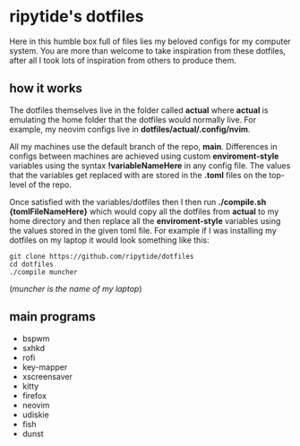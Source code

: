 # ripytide's dotfiles
Here in this humble box full of files lies my beloved configs for my computer system.
You are more than welcome to take inspiration from these dotfiles, after all I took lots of inspiration from others to produce them.

## how it works
The dotfiles themselves live in the folder called **actual** where **actual** is emulating the home folder that the dotfiles would normally live.
For example, my neovim configs live in **dotfiles/actual/.config/nvim**.

All my machines use the default branch of the repo, **main**. Differences in configs between machines are achieved using custom **enviroment-style** variables
using the syntax **!variableNameHere** in any config file. The values that the variables get replaced with are stored in the **.toml** files on the top-level of the repo.

Once satisfied with the variables/dotfiles then I then run **./compile.sh {tomlFileNameHere}** which would copy all the dotfiles from **actual** to my home directory and
then replace all the **enviroment-style** variables using the values stored in the given toml file.
For example if I was installing my dotfiles on my laptop it would look something like this:
```
git clone https://github.com/ripytide/dotfiles
cd dotfiles
./compile muncher
```
(*muncher is the name of my laptop*)
## main programs
- bspwm
- sxhkd
- rofi
- key-mapper
- xscreensaver
- kitty
- firefox
- neovim
- udiskie
- fish
- dunst
